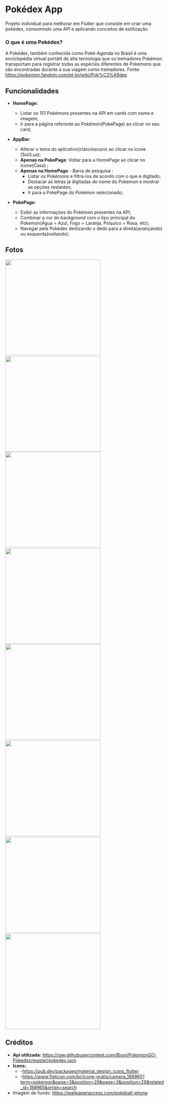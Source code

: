 # Pokédex App

Projeto individual para melhorar em Flutter que consiste em criar uma pokédex, consumindo uma API e aplicando conceitos de estilização.
### O que é uma Pokédex? 
A Pokédex, também conhecida como Poké-Agenda no Brasil é uma enciclopédia virtual portátil de alta tecnologia que os treinadores Pokémon transportam para registrar todas as espécies diferentes de Pokémons que são encontradas durante a sua viagem como treinadores.
    Fonte: https://pokemon.fandom.com/pt-br/wiki/Pok%C3%A9dex
## Funcionalidades
- **HomePage:** 
    - Listar os 151 Pokémons presentes na API em cards com nome e imagem;
    - Ir para a página referente ao Pokémon(PokePage) ao clicar no seu card;

- **AppBar:** 
    - Alterar o tema do aplicativo(claro/escuro) ao clicar no ícone (Sol/Lua);
    - **Apenas na PokePage**: Voltar para a HomePage ao clicar no ícone(Casa) ;
    - **Apenas na HomePage** - Barra de pesquisa : 
        - Listar os Pokémons e filtrá-los de acordo com o que é digitado;
        - Destacar as letras já digitadas do nome do Pokemon e mostrar as opções restantes;
        - Ir para a PokePage do Pokémon selecionado;
    

-  **PokePage:**
    - Exibir as  informações do Pokémon presentes na API;
    - Combinar a cor do background com o tipo principal do Pokémon(Água = Azul, Fogo = Laranja, Psíquico = Rosa, etc);
    - Navegar pela Pokédex deslizando o dedo para a direita(avançando) ou esquerda(voltando); 
## Fotos 
<img src ="assets/images/Prints/Back-Black.jpg" width= "300">   &emsp;&emsp;&emsp;  <img src ="assets/images/Prints/Back-White.jpg" width= "300">
<img src ="assets/images/Prints/Search-Black.jpg" width= "300">   &emsp;&emsp;&emsp;  <img src ="assets/images/Prints/Search-White.jpg" width= "300">
<img src ="assets/images/Prints/Bulba-White.jpg" width= "300">   &emsp;&emsp;  <img src ="assets/images/Prints/Charmander-Black.jpg" width= "300"> &emsp;&emsp;  <img src ="assets/images/Prints/Squirtle-White.jpg" width= "300"> &emsp;&emsp;  <img src ="assets/images/Prints/Butterfree-Black.jpg" width= "300">


## Créditos

- **Api utilizada:** https://raw.githubusercontent.com/Biuni/PokemonGO-Pokedex/master/pokedex.json
- **Icons:** 
    - -https://pub.dev/packages/material_design_icons_flutter
    - -https://www.flaticon.com/br/icone-gratis/camera_188965?term=pokemon&page=3&position=29&page=3&position=29&related_id=188965&origin=search
- Imagem de fundo: https://wallpaperaccess.com/pokeball-phone
## 
